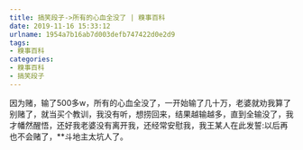 ```yaml
---
title: 搞笑段子->所有的心血全没了 | 糗事百科
date: 2019-11-16 15:33:12
urlname: 1954a7b16ab7d003defb747422d0e2d9
tags: 
- 糗事百科
categories:
- 糗事百科
- 搞笑段子
---
```

因为赌，输了500多w，所有的心血全没了，一开始输了几十万，老婆就劝我算了别赌了，就当买个教训，我没有听，想捞回来，结果越输越多，直到全输没了，我才幡然醒悟，还好我老婆没有离开我，还经常安慰我，我王某人在此发誓:以后再也不会赌了，**斗地主太坑人了。


